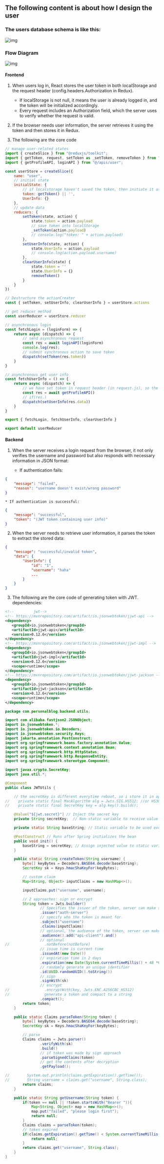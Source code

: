 ## The following content is about how I design the user
### The users database schema is like this:
![img](images/user1.png)
### Flow Diagram
![img](images/user2.png)
#### Frontend
1. When users log in, React stores the user token in both localStorage and the request header (config.headers.Authorization in Redux).

    * If localStorage is not null, it means the user is already logged in, and the token will be initialized accordingly.
    * Every request includes an Authorization field, which the server uses to verify whether the request is valid.
2. If the browser needs user information, the server retrieves it using the token and then stores it in Redux.
3. The following are the core code 
```js
// manage user-related states
import { createSlice } from "@reduxjs/toolkit";
import { getToken, request, setToken as _setToken, removeToken } from "@/utils";
import { getProfileAPI, loginAPI } from "@/apis/user";

const userStore = createSlice({
    name: "user",
    // initial state
    initialState: {
        // if localstorage haven't saved the token, then initiate it as a null string
        token: getToken() || '',
        UserInfo: {}
    },
    // update data
    reducers: {
        setToken(state, action) {
            state.token = action.payload
            // save token into localStorage
            _setToken(action.payload)
            // console.log("token: " + action.payload)
        },
        setUserInfo(state, action) {
            state.UserInfo = action.payload
            // console.log(action.payload.username)
        },
        clearUserInfo(state) {
            state.token = ''
            state.UserInfo = {}
            removeToken()
        }
    }
})

// Destructure the actionCreater
const { setToken, setUserInfo, clearUserInfo } = userStore.actions

// get reducer method
const userReducer = userStore.reducer

// asynchronous login
const fetchLogin = (loginForm) => {
    return async (dispatch) => {
        // send asynchronous request
        const res = await loginAPI(loginForm)
        console.log(res);
        // submit synchronous action to save token
        dispatch(setToken(res.token))
    }
}

// asynchronous get user info 
const fetchUserInfo = () => {
    return async (dispatch) => {
        // we have set token in request header (in request.js), so the server can tell which user is asking
        const res = await getProfileAPI()
        // if(res.)
        dispatch(setUserInfo(res.data))
    }
}

export { fetchLogin, fetchUserInfo, clearUserInfo }

export default userReducer
```

#### Backend
1. When the server receives a login request from the browser, it not only verifies the username and password but also responds with necessary information in JSON format:

    * If authentication fails:
```json
{
    "message": "failed",
    "reason": "username doesn't exist/wrong password"
}
```
    * If authentication is successful:
```json
{
    "message": "successful",
    "token": "(JWT token containing user info)"
}
```
2. When the server needs to retrieve user information, it parses the token to extract the stored data:
```json
{
    "message": "successful/invalid token",
    "data": {
        "UserInfo": {
            "id": "1",
            "username": "haha"
            ...
        }
    }
}
```
3. The following are the core code of generating token with JWT.
dependencies:
```xml
<!--		 jwt-->
<!-- https://mvnrepository.com/artifact/io.jsonwebtoken/jjwt-api -->
<dependency>
   <groupId>io.jsonwebtoken</groupId>
   <artifactId>jjwt-api</artifactId>
   <version>0.12.6</version>
</dependency>
<!-- https://mvnrepository.com/artifact/io.jsonwebtoken/jjwt-impl -->
<dependency>
   <groupId>io.jsonwebtoken</groupId>
   <artifactId>jjwt-impl</artifactId>
   <version>0.12.6</version>
   <scope>runtime</scope>
</dependency>
<!-- https://mvnrepository.com/artifact/io.jsonwebtoken/jjwt-jackson -->
<dependency>
   <groupId>io.jsonwebtoken</groupId>
   <artifactId>jjwt-jackson</artifactId>
   <version>0.12.6</version>
   <scope>runtime</scope>
</dependency>
```

```java
package com.personalblog.backend.utils;

import com.alibaba.fastjson2.JSONObject;
import io.jsonwebtoken.*;
import io.jsonwebtoken.io.Decoders;
import io.jsonwebtoken.security.Keys;
import jakarta.annotation.PostConstruct;
import org.springframework.beans.factory.annotation.Value;
import org.springframework.context.annotation.Bean;
import org.springframework.http.HttpStatus;
import org.springframework.http.ResponseEntity;
import org.springframework.stereotype.Component;

import javax.crypto.SecretKey;
import java.util.*;

@Component
public class JWTUtils {

    // the secretKey is different everytime reboot, so i store it in application.properties file and load it when service starts.
//    private static final MacAlgorithm alg = Jwts.SIG.HS512; //or HS384 or HS256
//    private static final SecretKey key = alg.key().build();

    @Value("${jwt.secret}") // Inject the secret key
    private String secretKey;  // Non-static variable to receive value

    private static String baseString; // Static variable to be used everywhere

    @PostConstruct // Runs after Spring initializes the bean
    public void init() {
        baseString = secretKey; // Assign injected value to static variable
    }

    public static String createToken(String username) {
        byte[] keyBytes = Decoders.BASE64.decode(baseString);
        SecretKey sk = Keys.hmacShaKeyFor(keyBytes);

        // custom claim
        Map<String, Object> inputClaims = new HashMap<>();

        inputClaims.put("username", username);

        // 2 approaches: sign or encrypt
        String token = Jwts.builder()
                // Specifies the issuer of the token, server can make sure the token is from this server
                .issuer("auth-server")
                // specify who the token is meant for.
                .subject("username")
                .claims(inputClaims)
                // optional, the audience of the token, server can make sure this token is made for specific client while parsing it.
                .audience().add("api-client").and()
                // optional
//                .notBefore(notBefore)
                // issue time is current time
                .issuedAt(new Date())
                // expiration time in 2 days
                .expiration(new Date(System.currentTimeMillis() + 48 *60 * 60 * 1000))
                // randomly generate an unique identifier
                .id(UUID.randomUUID().toString())
                // sign
                .signWith(sk)
                // encrypt
//                .encryptWith(key, Jwts.ENC.A256CBC_HS512)
//                generate a token and compact to a string
                .compact();
        return token;
    }

    public static Claims parseToken(String token) {
        byte[] keyBytes = Decoders.BASE64.decode(baseString);
        SecretKey sk = Keys.hmacShaKeyFor(keyBytes);

        // parse
        Claims claims = Jwts.parser()
                .verifyWith(sk)
                .build()
                // if token was made by sign approach
                .parseSignedClaims(token)
                // get the contents after decryption
                .getPayload();

//        System.out.println(claims.getExpiration().getTime());
//        String username = claims.get("username", String.class);
        return claims;
    }

    public static String getUsername(String token) {
        if(token == null || !token.startsWith("Bearer ")){
            Map<String, Object> map = new HashMap<>();
            map.put("failed", "please login first");
            return null;
        }
        Claims claims = parseToken(token);
        // token expired
        if(claims.getExpiration().getTime() < System.currentTimeMillis()){
            return null;
        }
        return claims.get("username", String.class);
    }
}

```
